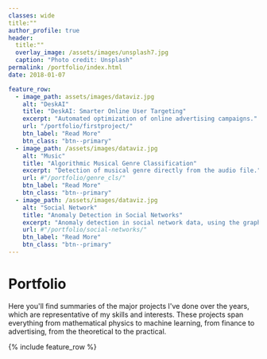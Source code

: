 ```yaml
---
classes: wide
title:""
author_profile: true
header:
  title:""
  overlay_image: /assets/images/unsplash7.jpg
  caption: "Photo credit: Unsplash"
permalink: /portfolio/index.html
date: 2018-01-07

feature_row:
  - image_path: assets/images/dataviz.jpg
    alt: "DeskAI"
    title: "DeskAI: Smarter Online User Targeting"
    excerpt: "Automated optimization of online advertising campaigns."
    url: "/portfolio/firstproject/"
    btn_label: "Read More"
    btn_class: "btn--primary"	
  - image_path: /assets/images/dataviz.jpg
    alt: "Music"
    title: "Algorithmic Musical Genre Classification"
    excerpt: "Detection of musical genre directly from the audio file."
    url: #"/portfolio/genre_cls/"
    btn_label: "Read More"
    btn_class: "btn--primary"	
  - image_path: /assets/images/dataviz.jpg
    alt: "Social Network"
    title: "Anomaly Detection in Social Networks"
    excerpt: "Anomaly detection in social network data, using the graph resistance."
    url: #"/portfolio/social-networks/"
    btn_label: "Read More"
    btn_class: "btn--primary"
---
```


# Portfolio

Here you'll find summaries of the major projects I've done over the years, which
are representative of my skills and interests. These projects span everything
from mathematical physics to machine learning, from finance to advertising, from
the theoretical to the practical.

{% include feature_row %}
